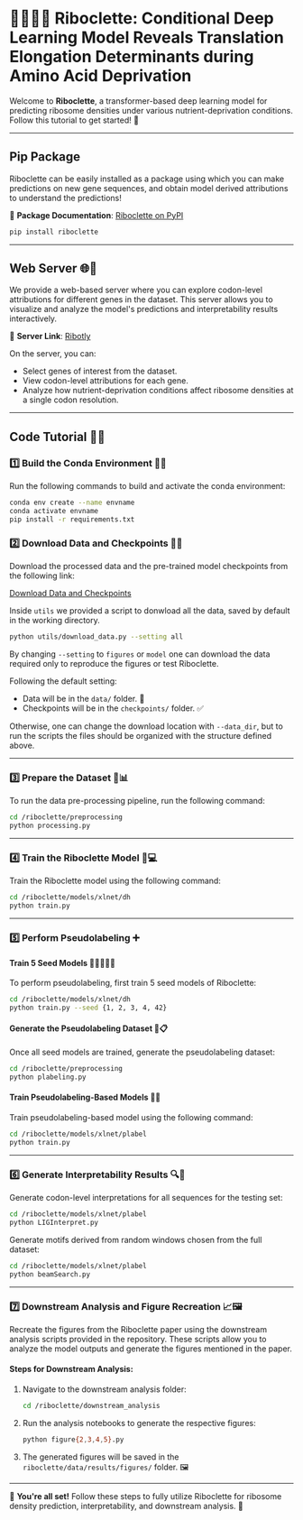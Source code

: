 # 🧬🧑🏾‍💻 Riboclette: Conditional Deep Learning Model Reveals Translation Elongation Determinants during Amino Acid Deprivation

Welcome to **Riboclette**, a transformer-based deep learning model for predicting ribosome densities under various nutrient-deprivation conditions. Follow this tutorial to get started! 🚀

---

## Pip Package

Riboclette can be easily installed as a package using which you can make predictions on new gene sequences, and obtain model derived attributions to understand the predictions! 

🧀 **Package Documentation**: [Riboclette on PyPI](https://pypi.org/project/riboclette/)

```bash
pip install riboclette
```

---

## Web Server 🌐🧬

We provide a web-based server where you can explore codon-level attributions for different genes in the dataset. This server allows you to visualize and analyze the model's predictions and interpretability results interactively.

🔗 **Server Link**: [Ribotly](https://lts2.epfl.ch/ribotly/)

On the server, you can:
- Select genes of interest from the dataset.
- View codon-level attributions for each gene.
- Analyze how nutrient-deprivation conditions affect ribosome densities at a single codon resolution.

---

## Code Tutorial 📖✨

### 1️⃣ Build the Conda Environment 🐍🌳

Run the following commands to build and activate the conda environment:

```bash
conda env create --name envname
conda activate envname
pip install -r requirements.txt
```

### 2️⃣ Download Data and Checkpoints 📂🔗

Download the processed data and the pre-trained model checkpoints from the following link:

[Download Data and Checkpoints](https://os.unil.cloud.switch.ch/swift/v1/lts2-riboclette/)

Inside `utils` we provided a script to donwload all the data, saved by default in the working directory.

```bash
python utils/download_data.py --setting all
```

By changing `--setting` to `figures` or `model` one can download the data required only to reproduce the figures or test Riboclette.

Following the default setting:
- Data will be in the `data/` folder. 📁
- Checkpoints will be in the `checkpoints/` folder. ✅

Otherwise, one can change the download location with `--data_dir`, but to run the scripts the files should be organized with the structure defined above.

---

### 3️⃣ Prepare the Dataset 🐁📊

To run the data pre-processing pipeline, run the following command:

```bash
cd /riboclette/preprocessing
python processing.py
```

---

### 4️⃣ Train the Riboclette Model 🧠💻

Train the Riboclette model using the following command:

```bash
cd /riboclette/models/xlnet/dh
python train.py
```

---

### 5️⃣ Perform Pseudolabeling ➕

#### Train 5 Seed Models 🌱🌱🌱🌱🌱

To perform pseudolabeling, first train 5 seed models of Riboclette:

```bash
cd /riboclette/models/xlnet/dh
python train.py --seed {1, 2, 3, 4, 42}
```

#### Generate the Pseudolabeling Dataset 🧬📋

Once all seed models are trained, generate the pseudolabeling dataset:

```bash
cd /riboclette/preprocessing
python plabeling.py
```

#### Train Pseudolabeling-Based Models 🧠🔄

Train pseudolabeling-based model using the following command:

```bash
cd /riboclette/models/xlnet/plabel
python train.py 
```

---

### 6️⃣ Generate Interpretability Results 🔍🧬

Generate codon-level interpretations for all sequences for the testing set:

```bash
cd /riboclette/models/xlnet/plabel
python LIGInterpret.py
```

Generate motifs derived from random windows chosen from the full dataset:

```bash
cd /riboclette/models/xlnet/plabel
python beamSearch.py
```

---

### 7️⃣ Downstream Analysis and Figure Recreation 📈🖼️

Recreate the figures from the Riboclette paper using the downstream analysis scripts provided in the repository. These scripts allow you to analyze the model outputs and generate the figures mentioned in the paper.

#### Steps for Downstream Analysis:

1. Navigate to the downstream analysis folder:
   ```bash
   cd /riboclette/downstream_analysis
   ```

2. Run the analysis notebooks to generate the respective figures:
   ```bash
   python figure{2,3,4,5}.py
   ```

3. The generated figures will be saved in the `riboclette/data/results/figures/` folder. 🖼️

---

🎉 **You're all set!** Follow these steps to fully utilize Riboclette for ribosome density prediction, interpretability, and downstream analysis. 🚀
